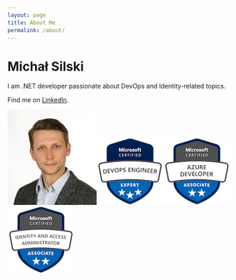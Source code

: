 ```yaml
---
layout: page
title: About Me
permalink: /about/
---
```


# Michał Silski

I am .NET developer passionate about DevOps and Identity-related topics.

Find me on [LinkedIn](https://www.linkedin.com/in/micha%C5%82-silski-857098155/).

[<img src="/assets/img/about-me-photo.png" width="200"/>](/assets/about-me-photo.png)![badge devops](/assets/img/microsoft-certified-devops-engineer-expert_150.png)![badge azure developer](/assets/img/microsoft-certified-azure-developer-associate_150.png)![badge iam](/assets/img/microsoft-certified-identity-and-access-administrator-associate.png)

